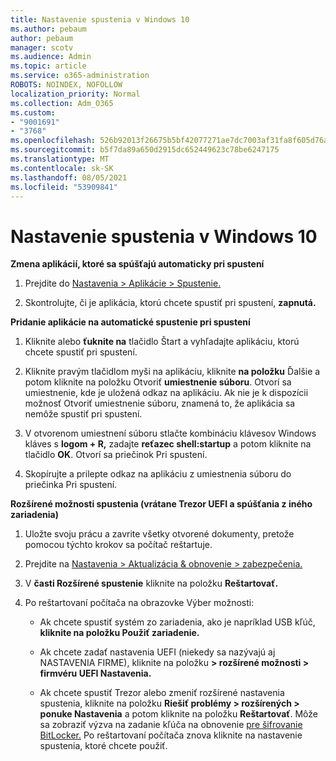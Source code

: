 ```yaml
---
title: Nastavenie spustenia v Windows 10
ms.author: pebaum
author: pebaum
manager: scotv
ms.audience: Admin
ms.topic: article
ms.service: o365-administration
ROBOTS: NOINDEX, NOFOLLOW
localization_priority: Normal
ms.collection: Adm_O365
ms.custom:
- "9001691"
- "3768"
ms.openlocfilehash: 526b92013f26675b5bf42077271ae7dc7003af31fa8f605d76aea92e0ccabfa1
ms.sourcegitcommit: b5f7da89a650d2915dc652449623c78be6247175
ms.translationtype: MT
ms.contentlocale: sk-SK
ms.lasthandoff: 08/05/2021
ms.locfileid: "53909841"
---
```

# <a name="startup-settings-in-windows-10"></a>Nastavenie spustenia v Windows 10

**Zmena aplikácií, ktoré sa spúšťajú automaticky pri spustení**

1. Prejdite do [Nastavenia > Aplikácie > Spustenie.](ms-settings:startupapps?activationSource=GetHelp)

2. Skontrolujte, či je aplikácia, ktorú chcete spustiť pri spustení, **zapnutá.**

**Pridanie aplikácie na automatické spustenie pri spustení**

1. Kliknite alebo **ťuknite na** tlačidlo Štart a vyhľadajte aplikáciu, ktorú chcete spustiť pri spustení.

2. Kliknite pravým tlačidlom myši na aplikáciu, kliknite **na položku** Ďalšie a potom kliknite na položku Otvoriť **umiestnenie súboru**. Otvorí sa umiestnenie, kde je uložená odkaz na aplikáciu. Ak nie je k dispozícii možnosť Otvoriť umiestnenie súboru, znamená to, že aplikácia sa nemôže spustiť pri spustení.

3. V otvorenom umiestnení súboru stlačte kombináciu klávesov Windows kláves s **logom + R,** zadajte **reťazec shell:startup** a potom kliknite na tlačidlo **OK**. Otvorí sa priečinok Pri spustení.

4. Skopírujte a prilepte odkaz na aplikáciu z umiestnenia súboru do priečinka Pri spustení.

**Rozšírené možnosti spustenia (vrátane Trezor UEFI a spúšťania z iného zariadenia)**

1. Uložte svoju prácu a zavrite všetky otvorené dokumenty, pretože pomocou týchto krokov sa počítač reštartuje.

2. Prejdite na [Nastavenia > Aktualizácia & obnovenie > zabezpečenia.](ms-settings:recovery?activationSource=GetHelp)

3. V **časti Rozšírené spustenie** kliknite na položku **Reštartovať.** 

4. Po reštartovaní počítača na obrazovke Výber možnosti:

    - Ak chcete spustiť systém zo zariadenia, ako je napríklad USB kľúč, **kliknite na položku Použiť zariadenie.**

    - Ak chcete zadať nastavenia UEFI (niekedy sa nazývajú aj NASTAVENIA FIRME), kliknite na položku **> rozšírené možnosti > firmvéru UEFI Nastavenia.** 

    - Ak chcete spustiť Trezor alebo zmeniť rozšírené nastavenia spustenia, kliknite na položku **Riešiť problémy > rozšírených > ponuke Nastavenia** a potom kliknite na položku **Reštartovať**. Môže sa zobraziť výzva na zadanie kľúča na obnovenie [pre šifrovanie BitLocker.](https://support.microsoft.com/help/4026181/windows-10-find-my-bitlocker-recovery-key) Po reštartovaní počítača znova kliknite na nastavenie spustenia, ktoré chcete použiť.